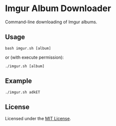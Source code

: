 <!-- Nikita Kouevda -->
<!-- 2012/11/12 -->

# Imgur Album Downloader

Command-line downloading of Imgur albums.

## Usage

    bash imgur.sh [album]

or (with execute permission):

    ./imgur.sh [album]

## Example

    ./imgur.sh adkET

## License

Licensed under the [MIT License](http://www.opensource.org/licenses/MIT).

